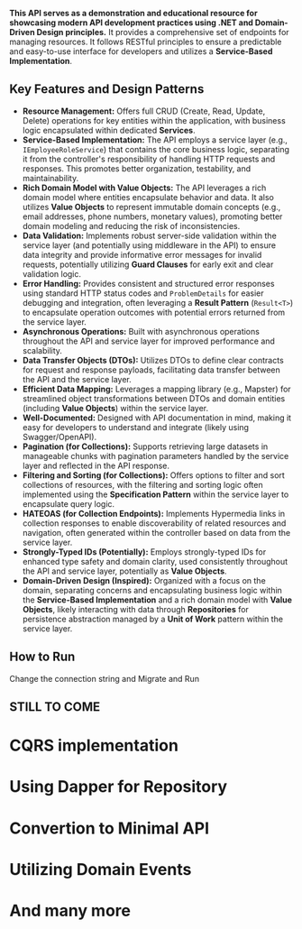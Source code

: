 **This API serves as a demonstration and educational resource for showcasing modern API development practices using .NET and Domain-Driven Design principles.** It provides a comprehensive set of endpoints for managing resources. It follows RESTful principles to ensure a predictable and easy-to-use interface for developers and utilizes a **Service-Based Implementation**.

## Key Features and Design Patterns

* **Resource Management:** Offers full CRUD (Create, Read, Update, Delete) operations for key entities within the application, with business logic encapsulated within dedicated **Services**.
* **Service-Based Implementation:** The API employs a service layer (e.g., `IEmployeeRoleService`) that contains the core business logic, separating it from the controller's responsibility of handling HTTP requests and responses. This promotes better organization, testability, and maintainability.
* **Rich Domain Model with Value Objects:** The API leverages a rich domain model where entities encapsulate behavior and data. It also utilizes **Value Objects** to represent immutable domain concepts (e.g., email addresses, phone numbers, monetary values), promoting better domain modeling and reducing the risk of inconsistencies.
* **Data Validation:** Implements robust server-side validation within the service layer (and potentially using middleware in the API) to ensure data integrity and provide informative error messages for invalid requests, potentially utilizing **Guard Clauses** for early exit and clear validation logic.
* **Error Handling:** Provides consistent and structured error responses using standard HTTP status codes and `ProblemDetails` for easier debugging and integration, often leveraging a **Result Pattern** (`Result<T>`) to encapsulate operation outcomes with potential errors returned from the service layer.
* **Asynchronous Operations:** Built with asynchronous operations throughout the API and service layer for improved performance and scalability.
* **Data Transfer Objects (DTOs):** Utilizes DTOs to define clear contracts for request and response payloads, facilitating data transfer between the API and the service layer.
* **Efficient Data Mapping:** Leverages a mapping library (e.g., Mapster) for streamlined object transformations between DTOs and domain entities (including **Value Objects**) within the service layer.
* **Well-Documented:** Designed with API documentation in mind, making it easy for developers to understand and integrate (likely using Swagger/OpenAPI).
* **Pagination (for Collections):** Supports retrieving large datasets in manageable chunks with pagination parameters handled by the service layer and reflected in the API response.
* **Filtering and Sorting (for Collections):** Offers options to filter and sort collections of resources, with the filtering and sorting logic often implemented using the **Specification Pattern** within the service layer to encapsulate query logic.
* **HATEOAS (for Collection Endpoints):** Implements Hypermedia links in collection responses to enable discoverability of related resources and navigation, often generated within the controller based on data from the service layer.
* **Strongly-Typed IDs (Potentially):** Employs strongly-typed IDs for enhanced type safety and domain clarity, used consistently throughout the API and service layer, potentially as **Value Objects**.
* **Domain-Driven Design (Inspired):** Organized with a focus on the domain, separating concerns and encapsulating business logic within the **Service-Based Implementation** and a rich domain model with **Value Objects**, likely interacting with data through **Repositories** for persistence abstraction managed by a **Unit of Work** pattern within the service layer.

## How to Run

Change the connection string and Migrate and Run

## STILL TO COME
# CQRS implementation 
# Using Dapper for Repository
# Convertion to Minimal API
# Utilizing Domain Events
# And many more
